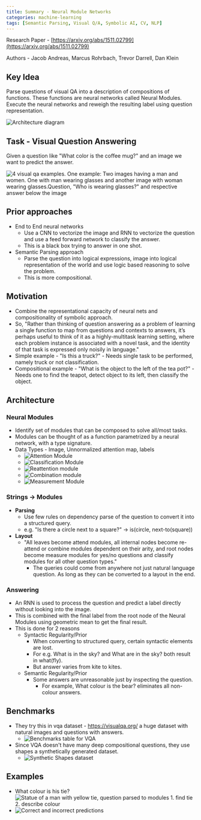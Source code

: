 ```yaml
---
title: Summary - Neural Module Networks
categories: machine-learning
tags: [Semantic Parsing, Visual Q/A, Symbolic AI, CV, NLP]
---
```


Research Paper -  [https://arxiv.org/abs/1511.02799](https://arxiv.org/abs/1511.02799)

Authors - Jacob Andreas, Marcus Rohrbach, Trevor Darrell, Dan Klein

## Key Idea

Parse questions of visual QA into a description of compositions of functions. These functions are neural networks called Neural Modules. Execute the neural networks and reweigh the resulting label using question representation.

![Architecture diagram](/assets/images/neural-module-networks/1.png)
## Task - Visual Question Answering
Given a question like "What color is the coffee mug?" and an image we want to predict the answer.

![4  visual qa examples. One example: Two images having a man and women. One with man wearing glasses and another image with woman wearing glasses.Question, "Who is wearing glasses?" and respective answer below the image](https://visualqa.org/static/img/vqa_examples.jpg)

## Prior approaches
- End to End neural networks
    - Use a CNN to vectorize the image and RNN to vectorize the question and use a feed forward network to classify the answer.
    - This is a black box trying to answer in one shot.
- Semantic Parsing approach
    - Parse the question into logical expressions, image into logical representation of the world and use logic based reasoning to solve the problem.
    - This is more compositional.

## Motivation
- Combine the representational capacity of neural nets and compositionality of symbolic approach.
- So, "Rather than thinking of question answering as a problem of learning a single function to map from questions and contexts to answers, it’s perhaps useful
to think of it as a highly-multitask learning setting, where
each problem instance is associated with a novel task, and
the  identity  of  that  task  is  expressed  only  noisily  in  language."
- Simple example - "Is this a truck?" - Needs single task to be performed, namely truck or not classification.
- Compositional example - "What is the object to the left of the tea pot?" - Needs one to find the teapot, detect object to its left, then classify the object.

## Architecture

### Neural Modules
- Identify set of modules that can be composed to solve all/most tasks.
- Modules can be thought of as a function parametrized by a neural network, with a type signature.
- Data Types - Image, Unnormalized attention map, labels
    - ![Attention Module](/assets/images/neural-module-networks/2.png)
    - ![Classification Module](/assets/images/neural-module-networks/3.png)
    - ![Reattention module](/assets/images/neural-module-networks/4.png)
    - ![Combination module](/assets/images/neural-module-networks/5.png)
    - ![Measurement Module](/assets/images/neural-module-networks/6.png)

### Strings -> Modules
- **Parsing**
    - Use few rules on dependency parse of the question to convert it into a structured query.
    - e.g. "Is there a circle next to a square?" ->  is(circle, next-to(square))
- **Layout**
    - "All leaves become attend modules, all internal nodes become
re-attend or combine modules dependent on their arity, and root nodes become measure modules for yes/no questions and classify modules for all other question types."
        - The queries could come from anywhere not just natural language question. As long as they can be converted to a layout in the end.

### Answering
- An RNN is used to process the question and predict a label directly without looking into the image.
- This is combined with the final label from the root node of the Neural Modules using geometric mean to get the final result.
- This is done for 2 reasons
    - Syntactic Regularity/Prior
        - When converting to structured query, certain syntactic elements are lost.
        - For e.g. What is in the sky? and What are in the sky?  both result in what(fly).
        - But answer varies from kite to kites.
    - Semantic Regularity/Prior
        - Some answers are unreasonable just by inspecting the question.
            - For example, What colour is the bear? eliminates all non-colour answers.

## Benchmarks
- They try this in vqa dataset - https://visualqa.org/ a huge dataset with natural images and questions with answers.
    - ![Benchmarks table for VQA](https://d3i71xaburhd42.cloudfront.net/21c99706bb26e9012bfb4d8d48009a3d45af59b2/7-Table3-1.png)
- Since VQA doesn't have many deep compositional questions, they use shapes a synthetically generated dataset.
    - ![Synthetic Shapes dataset](https://d3i71xaburhd42.cloudfront.net/21c99706bb26e9012bfb4d8d48009a3d45af59b2/7-Table2-1.png)

## Examples
- What colour is his tie? ![Statue of a man with yellow tie, question parsed to modules 1. find tie  2. describe colour ](https://d3i71xaburhd42.cloudfront.net/21c99706bb26e9012bfb4d8d48009a3d45af59b2/5-Figure2-1.png)
- ![Correct and incorrect predictions](/assets/images/neural-module-networks/7.png)
